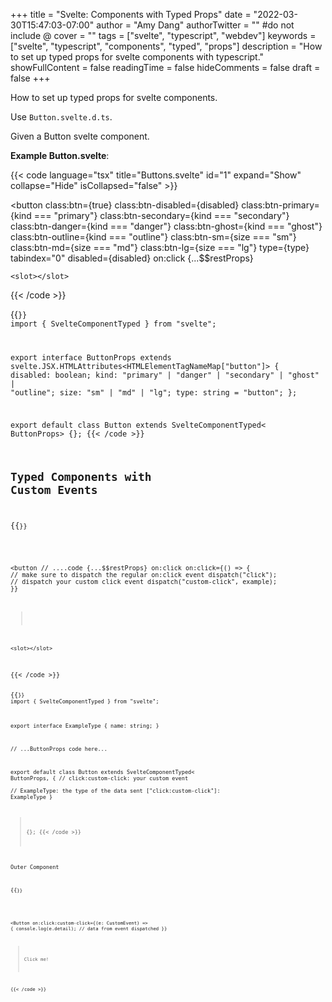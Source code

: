 +++
title = "Svelte: Components with Typed Props"
date = "2022-03-30T15:47:03-07:00"
author = "Amy Dang"
authorTwitter = "" #do not include @
cover = ""
tags = ["svelte", "typescript", "webdev"]
keywords = ["svelte", "typescript", "components", "typed", "props"]
description = "How to set up typed props for svelte components with typescript."
showFullContent = false
readingTime = false
hideComments = false
draft = false
+++

How to set up typed props for svelte components.

Use `Button.svelte.d.ts`.

Given a Button svelte component.

**Example Button.svelte**:

{{< code language="tsx" title="Buttons.svelte" id="1" expand="Show" collapse="Hide" isCollapsed="false" >}}
<script lang="ts">
    export let disabled: boolean = false;
    export let kind: "primary" 
        | "danger" 
        | "secondary" 
        | "ghost" 
        | "outline"  = "primary";
    export let size: "sm" | "md" | "lg" = "md";
    export let type: string = "button";
</script>

<button
    class:btn={true}
    class:btn-disabled={disabled}
    class:btn-primary={kind === "primary"}
    class:btn-secondary={kind === "secondary"}
    class:btn-danger={kind === "danger"}
    class:btn-ghost={kind === "ghost"}
    class:btn-outline={kind === "outline"}
    class:btn-sm={size === "sm"}
    class:btn-md={size === "md"}
    class:btn-lg={size === "lg"}
    type={type}
    tabindex="0"
    disabled={disabled}
    on:click
    {...$$restProps}
>
    <slot></slot>
</button>
{{< /code >}}

{{<code language="typescript" title="Button.svelte.d.ts" id="2" expand="Show" collapse="Hide" isCollapsed="false">}}
import { SvelteComponentTyped } from "svelte";

export interface ButtonProps
    extends svelte.JSX.HTMLAttributes<HTMLElementTagNameMap["button"]> {
        disabled: boolean;
        kind: "primary" | "danger" | "secondary" | "ghost" | "outline";
        size: "sm" | "md" | "lg";
        type: string = "button";
};

export default class Button extends SvelteComponentTyped< ButtonProps> {};
{{< /code >}}

## Typed Components with Custom Events

{{<code language="tsx" title="Button.svelte" id="2" expand="Show" collapse="Hide" isCollapsed="false">}}
<script lang="ts">
    // ....code
    
    import { createEventDispatcher } from 'svelte';
    const dispatch = createEventDispatcher();
    
    const example: ExampleType = {
        name: 'hello'
    };
</script>

<button
    // ....code
    {...$$restProps}
    on:click
    on:click={() => {
        // make sure to dispatch the regular on:click event
        dispatch("click");
        // dispatch your custom click event
        dispatch("custom-click", example);
    }}
>
    <slot></slot>
</button>
{{< /code >}}

{{<code language="typescript" title="Button.svelte.d.ts" id="2" expand="Show" collapse="Hide" isCollapsed="false">}}
import { SvelteComponentTyped } from "svelte";

export interface ExampleType {
    name: string;
}

// ...ButtonProps code here...

export default class Button extends SvelteComponentTyped< 
    ButtonProps,
    {
        // click:custom-click: your custom event     
        // ExampleType: the type of the data sent
        ["click:custom-click"]: ExampleType 
    }
> {};
{{< /code >}}

Outer Component



{{<code language="tsx" title="Outer.svelte" id="2" expand="Show" collapse="Hide" isCollapsed="false">}}
<script lang="ts">
    import Button from "./Button.svelte";
</script>

<Button
    on:click:custom-click={(e: CustomEvent<ExampleType>) => {
        console.log(e.detail);      // data from event dispatched
    }}
>Click me!</Button>

{{< /code >}}
